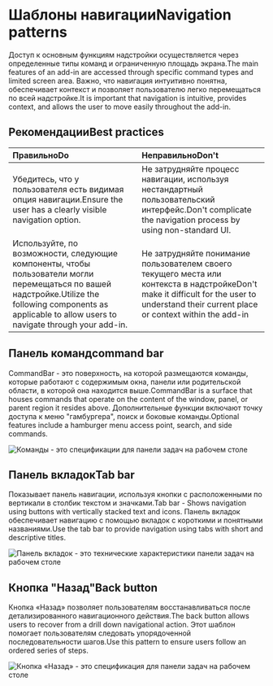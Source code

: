 # <a name="navigation-patterns"></a><span data-ttu-id="02817-101"> Шаблоны навигации</span><span class="sxs-lookup"><span data-stu-id="02817-101">Navigation patterns</span></span>

<span data-ttu-id="02817-102">Доступ к основным функциям надстройки осуществляется через определенные типы команд и ограниченную площадь экрана.</span><span class="sxs-lookup"><span data-stu-id="02817-102">The main features of an add-in are accessed through specific command types and limited screen area.</span></span> <span data-ttu-id="02817-103">Важно, что навигация интуитивно понятна, обеспечивает контекст и позволяет пользователю легко перемещаться по всей надстройке.</span><span class="sxs-lookup"><span data-stu-id="02817-103">It is important that navigation is intuitive, provides context, and allows the user to move easily throughout the add-in.</span></span>

## <a name="best-practices"></a><span data-ttu-id="02817-104">Рекомендации</span><span class="sxs-lookup"><span data-stu-id="02817-104">Best practices</span></span>

| <span data-ttu-id="02817-105">Правильно</span><span class="sxs-lookup"><span data-stu-id="02817-105">Do</span></span>    | <span data-ttu-id="02817-106">Неправильно</span><span class="sxs-lookup"><span data-stu-id="02817-106">Don't</span></span> |
| :---- | :---- |
| <span data-ttu-id="02817-107">Убедитесь, что у пользователя есть видимая опция навигации.</span><span class="sxs-lookup"><span data-stu-id="02817-107">Ensure the user has a clearly visible navigation option.</span></span> | <span data-ttu-id="02817-108">Не затрудняйте процесс навигации, используя нестандартный пользовательский интерфейс.</span><span class="sxs-lookup"><span data-stu-id="02817-108">Don't complicate the navigation process by using non-standard UI.</span></span>
| <span data-ttu-id="02817-109">Используйте, по возможности, следующие компоненты, чтобы пользователи могли перемещаться по вашей надстройке.</span><span class="sxs-lookup"><span data-stu-id="02817-109">Utilize the following components as applicable to allow users to navigate through your add-in.</span></span> | <span data-ttu-id="02817-110">Не затрудняйте понимание пользователем своего текущего места или контекста в надстройке</span><span class="sxs-lookup"><span data-stu-id="02817-110">Don't make it difficult for the user to understand their current place or context within the add-in</span></span>



## <a name="command-bar"></a><span data-ttu-id="02817-111">Панель команд</span><span class="sxs-lookup"><span data-stu-id="02817-111">command bar</span></span>

<span data-ttu-id="02817-112">CommandBar - это поверхность, на которой размещаются команды, которые работают с содержимым окна, панели или родительской области, в которой она находится выше.</span><span class="sxs-lookup"><span data-stu-id="02817-112">CommandBar is a surface that houses commands that operate on the content of the window, panel, or parent region it resides above.</span></span> <span data-ttu-id="02817-113">Дополнительные функции включают точку доступа к меню "гамбургера", поиск и боковые команды.</span><span class="sxs-lookup"><span data-stu-id="02817-113">Optional features include a hamburger menu access point, search, and side commands.</span></span>

![Команды - это спецификации для панели задач на рабочем столе](../images/add-in-command-bar.png)



## <a name="tab-bar"></a><span data-ttu-id="02817-115">Панель вкладок</span><span class="sxs-lookup"><span data-stu-id="02817-115">Tab bar</span></span>

<span data-ttu-id="02817-116">Показывает панель навигации, используя кнопки с расположенными по вертикали в столбик текстом и значками.</span><span class="sxs-lookup"><span data-stu-id="02817-116">Tab bar - Shows navigation using buttons with vertically stacked text and icons.</span></span> <span data-ttu-id="02817-117">Панель вкладок обеспечивает навигацию с помощью вкладок с короткими и понятными названиями.</span><span class="sxs-lookup"><span data-stu-id="02817-117">Use the tab bar to provide navigation using tabs with short and descriptive titles.</span></span>

![Панель вкладок - это технические характеристики панели задач на рабочем столе](../images/add-in-tab-bar.png)


## <a name="back-button"></a><span data-ttu-id="02817-119">Кнопка "Назад"</span><span class="sxs-lookup"><span data-stu-id="02817-119">Back button</span></span>

<span data-ttu-id="02817-120">Кнопка «Назад» позволяет пользователям восстанавливаться после детализированного навигационного действия.</span><span class="sxs-lookup"><span data-stu-id="02817-120">The back button allows users to recover from a drill down navigational action.</span></span> <span data-ttu-id="02817-121">Этот шаблон помогает пользователям следовать упорядоченной последовательности шагов.</span><span class="sxs-lookup"><span data-stu-id="02817-121">Use this pattern to ensure users follow an ordered series of steps.</span></span>  

![Кнопка «Назад» - это спецификация для панели задач на рабочем столе](../images/add-in-back-button.png)
